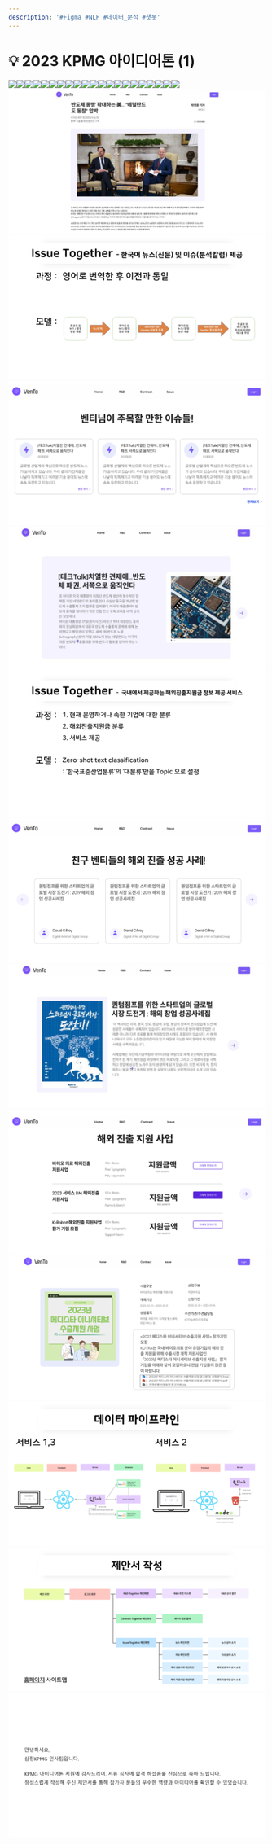 ```yaml
---
description: '#Figma #NLP #데이터_분석 #챗봇'
---
```


# 💡 2023 KPMG 아이디어톤 (1)

![](<../../../../.gitbook/assets/2023\_KPMG\_아이디어톤\_최종발표 1.png>)![](<../../../../.gitbook/assets/2023\_KPMG\_아이디어톤\_최종발표 2.png>)![](<../../../../.gitbook/assets/2023\_KPMG\_아이디어톤\_최종발표 3.png>)![](<../../../../.gitbook/assets/2023\_KPMG\_아이디어톤\_최종발표 4.png>)![](<../../../../.gitbook/assets/2023\_KPMG\_아이디어톤\_최종발표 5.png>)![](<../../../../.gitbook/assets/2023\_KPMG\_아이디어톤\_최종발표 6.png>)![](<../../../../.gitbook/assets/2023\_KPMG\_아이디어톤\_최종발표 7.png>)![](<../../../../.gitbook/assets/2023\_KPMG\_아이디어톤\_최종발표 8.png>)![](<../../../../.gitbook/assets/2023\_KPMG\_아이디어톤\_최종발표 9.png>)![](<../../../../.gitbook/assets/2023\_KPMG\_아이디어톤\_최종발표 10.png>)![](<../../../../.gitbook/assets/2023\_KPMG\_아이디어톤\_최종발표 11.png>)![](<../../../../.gitbook/assets/2023\_KPMG\_아이디어톤\_최종발표 12.png>)![](<../../../../.gitbook/assets/2023\_KPMG\_아이디어톤\_최종발표 13.png>)![](<../../../../.gitbook/assets/2023\_KPMG\_아이디어톤\_최종발표 14.png>)![](<../../../../.gitbook/assets/2023\_KPMG\_아이디어톤\_최종발표 15.png>)![](<../../../../.gitbook/assets/2023\_KPMG\_아이디어톤\_최종발표 16.png>)![](<../../../../.gitbook/assets/2023\_KPMG\_아이디어톤\_최종발표 17.png>)![](<../../../../.gitbook/assets/2023\_KPMG\_아이디어톤\_최종발표 18.png>)![](<../../../../.gitbook/assets/2023\_KPMG\_아이디어톤\_최종발표 19.png>)![](<../../../../.gitbook/assets/2023\_KPMG\_아이디어톤\_최종발표 20.png>)![](<../../../../.gitbook/assets/2023\_KPMG\_아이디어톤\_최종발표 21.png>)![](<../../../../.gitbook/assets/image (17).png>)![](<../../../../.gitbook/assets/image (4) (1).png>)![](<../../../../.gitbook/assets/image (20).png>)![](<../../../../.gitbook/assets/image (19).png>)![](<../../../../.gitbook/assets/image (14) (1).png>)![](<../../../../.gitbook/assets/image (8) (1).png>)![](<../../../../.gitbook/assets/image (6) (1).png>)![](<../../../../.gitbook/assets/image (3) (1).png>)![](<../../../../.gitbook/assets/image (21).png>)![](<../../../../.gitbook/assets/image (1) (1).png>)![](<../../../../.gitbook/assets/image (7) (1).png>)![](<../../../../.gitbook/assets/image (13) (1).png>)
